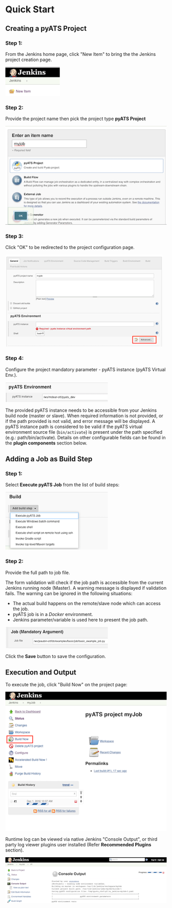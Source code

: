 # Quick Start

## Creating a pyATS Project

### Step 1:

From the Jenkins home page, click "New Item" to bring the the Jenkins project creation page.

![](assets/images/config1.png)

### Step 2:

Provide the project name then pick the project type **pyATS Project**

![](assets/images/config2.png)

### Step 3:

Click "OK" to be redirected to the project configuration page.

![](assets/images/config3.png)

### Step 4:
Configure the project mandatory parameter - pyATS instance (pyATS Virtual Env.). 

![](assets/images/config4.png)

The provided pyATS instance needs to be accessible from your Jenkins build node (master or slave). When required information is not 
provided, or if the path provided is not valid, and error message will be displayed. A pyATS instance path is 
considered to be valid if the pyATS virtual environment source file (`bin/activate`) is present under the path specified (e.g.: path/bin/activate). Details on other configurable fields can be found in the __plugin components__ section below.

## Adding a Job as Build Step

### Step 1:

Select **Execute pyATS Job** from the list of build steps:

![](assets/images/config5.png)

### Step 2:

Provide the full path to job file. 

The form validation will check if the job path is accessible from the current Jenkins running node (Master). 
A warning message is displayed if validation fails. The warning can be ignored in the following situations:
* The actual build happens on the remote/slave node which can access the job.
* pyATS job is in a _Docker_ environment.
* Jenkins parameter/variable is used here to present the job path.

![](assets/images/config6.png)

Click the **Save** button to save the configuration.


## Execution and Output

To execute the job, click "Build Now" on the project page:

![](assets/images/run.png)

Runtime log can be viewed via native Jenkins "Console Output", or third party log viewer plugins user installed (Refer **Recommended Plugins** section).

![](assets/images/output1.png)